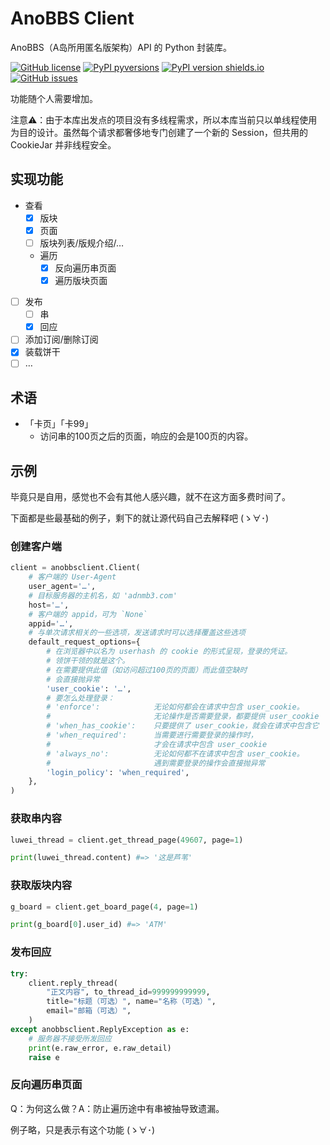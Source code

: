 # AnoBBS Client

AnoBBS（A岛所用匿名版架构）API 的 Python 封装库。

[![GitHub license](https://img.shields.io/github/license/FToovvr/anobbs-client-py.svg)](https://github.com/FToovvr/anobbs-client-py/blob/master/LICENSE)
[![PyPI pyversions](https://img.shields.io/pypi/pyversions/anobbs-client.svg)](https://pypi.python.org/pypi/anobbs-client/)
[![PyPI version shields.io](https://img.shields.io/pypi/v/anobbs-client.svg)](https://pypi.python.org/pypi/anobbs-client/)
[![GitHub issues](https://img.shields.io/github/issues/FToovvr/anobbs-client-py.svg)](https://GitHub.com/FToovvr/anobbs-client-py/issues/)


功能随个人需要增加。

注意⚠️：由于本库出发点的项目没有多线程需求，所以本库当前只以单线程使用为目的设计。虽然每个请求都奢侈地专门创建了一个新的 Session，但共用的 CookieJar 并非线程安全。

## 实现功能

* 查看
    * [x] 版块
    * [x] 页面
    * [ ] 版块列表/版规介绍/…
    * 遍历
        * [x] 反向遍历串页面
        * [x] 遍历版块页面
* [ ] 发布
    * [ ] 串
    * [x] 回应
* [ ] 添加订阅/删除订阅
* [x] 装载饼干
* [ ] …

## 术语

* 「卡页」「卡99」
    * 访问串的100页之后的页面，响应的会是100页的内容。

## 示例

毕竟只是自用，感觉也不会有其他人感兴趣，就不在这方面多费时间了。

下面都是些最基础的例子，剩下的就让源代码自己去解释吧 (ゝ∀･)

### 创建客户端

``` python
client = anobbsclient.Client(
    # 客户端的 User-Agent
    user_agent='…',
    # 目标服务器的主机名，如 'adnmb3.com'
    host='…',
    # 客户端的 appid，可为 `None`
    appid='…',
    # 与单次请求相关的一些选项，发送请求时可以选择覆盖这些选项
    default_request_options={
        # 在浏览器中以名为 userhash 的 cookie 的形式呈现，登录的凭证。
        # 领饼干领的就是这个。
        # 在需要提供此值（如访问超过100页的页面）而此值空缺时
        # 会直接抛异常
        'user_cookie': '…',
        # 要怎么处理登录：
        # 'enforce':            无论如何都会在请求中包含 user_cookie。
        #                       无论操作是否需要登录，都要提供 user_cookie
        # 'when_has_cookie':    只要提供了 user_cookie，就会在请求中包含它
        # 'when_required':      当需要进行需要登录的操作时，
        #                       才会在请求中包含 user_cookie
        # 'always_no':          无论如何都不在请求中包含 user_cookie。
        #                       遇到需要登录的操作会直接抛异常
        'login_policy': 'when_required',
    },
)
```

### 获取串内容

```python
luwei_thread = client.get_thread_page(49607, page=1)

print(luwei_thread.content) #=> '这是芦苇'
```

### 获取版块内容

```python
g_board = client.get_board_page(4, page=1)

print(g_board[0].user_id) #=> 'ATM'
```

### 发布回应

```python
try:
    client.reply_thread(
        "正文内容", to_thread_id=999999999999,
        title="标题（可选）", name="名称（可选）",
        email="邮箱（可选）",
    )
except anobbsclient.ReplyException as e:
    # 服务器不接受所发回应
    print(e.raw_error, e.raw_detail)
    raise e
```

### 反向遍历串页面

Q：为何这么做？A：防止遍历途中有串被抽导致遗漏。

例子略，只是表示有这个功能 (ゝ∀･)